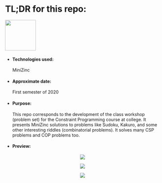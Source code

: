 <h1>TL;DR for this repo:</h1>
<img src="https://www.minizinc.org/MiniZn_logo.png" height="100" width="100">
<ul>
  <li><h4>Technologies used:</h4>MiniZinc</li>
  <li><h4>Approximate date:</h4>First semester of 2020</li>
  <li><h4>Purpose:</h4>This repo corresponds to the development of the class workshop (problem set) for the Constraint Programming course at college. It presents MiniZinc solutions to problems like Sudoku, Kakuro, and some other interesting riddles (combinatorial problems). It solves many CSP problems and COP problems too.</li>
  <li><h4>Preview:</h4></li>
</ul>
<p align="center">
    <img src="https://i.ibb.co/zm8XRBy/Screenshot-from-2021-05-04-13-40-57.png">
</p>
<p align="center">
    <img src="https://i.ibb.co/TPqN5bL/Screenshot-from-2021-05-04-13-41-05.png">
</p>
<p align="center">
    <img src="https://i.ibb.co/W2kjTLp/Screenshot-from-2021-05-04-13-41-54.png">
</p>
